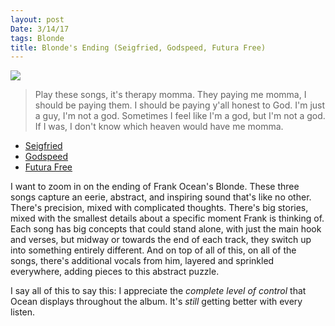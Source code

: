 ```yaml
---
layout: post
Date: 3/14/17
tags: Blonde
title: Blonde's Ending (Seigfried, Godspeed, Futura Free)
---
```


![][image-1]

> Play these songs, it's therapy momma. They paying me momma, I should be paying them. I should be paying y'all honest to God. I'm just a guy, I'm not a god. Sometimes I feel like I'm a god, but I'm not a god. If I was, I don't know which heaven would have me momma.

- [Seigfried][1]
- [Godspeed][2]
- [Futura Free][3]

I want to zoom in on the ending of Frank Ocean's Blonde. These three songs capture an eerie, abstract, and inspiring sound that's like no other. There's precision, mixed with complicated thoughts. There's big stories, mixed with the smallest details about a specific moment Frank is thinking of. Each song has big concepts that could stand alone, with just the main hook and verses, but midway or towards the end of each track, they switch up into something entirely different. And on top of all of this, on all of the songs, there's additional vocals from him, layered and sprinkled everywhere, adding pieces to this abstract puzzle.

I say all of this to say this: I appreciate the *complete level of control* that Ocean displays throughout the album. It's *still* getting better with every listen.

[1]:	https://dl.dropboxusercontent.com/s/vhhb1nn948ldq5y/15%20Seigfried.mp3
[2]:	https://dl.dropboxusercontent.com/s/wzf306y09me5760/16%20Godspeed.mp3
[3]:	https://dl.dropboxusercontent.com/s/rlkstngzajojkiy/17%20Futura%20Free.mp3

[image-1]:	http://img.wennermedia.com/social/frank-ocean-lgbtq-essay-boys-dont-cry-298073e9-a36a-4880-a84c-495e0862f5be.jpg